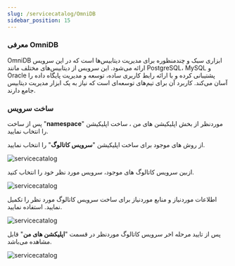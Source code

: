 ```yaml
---
slug: /servicecatalog/OmniDB
sidebar_position: 15
---
```

### معرفی OmniDB

OmniDB ابزاری سبک و چندمنظوره برای مدیریت دیتابیس‌ها است که در این سرویس ارائه می‌شود. این سرویس از دیتابیس‌های مختلف مانند PostgreSQL، MySQL و Oracle پشتیبانی کرده و با ارائه رابط کاربری ساده، توسعه و مدیریت پایگاه داده را آسان می‌کند. کاربرد آن برای تیم‌های توسعه‌ای است که نیاز به یک ابزار مدیریت دیتابیس جامع دارند.

### ساخت سرویس
پس از ساخت "**namespace**" موردنظر از بخش اپلیکیشن های من ، ساخت اپلیکیشن را انتخاب نمایید.

از روش های موجود برای ساخت اپلیکیشن "**سرویس کاتالوگ**" را انتخاب نمایید.

![servicecatalog](/img/servicecatalog/servicecatalog00.png)

ازبین سرویس کاتالوگ های موجود، سرویس مورد نظر خود را انتخاب کنید.

![servicecatalog](/img/servicecatalog/servicecatalog000.png)

اطلاعات موردنیاز و منابع موردنیاز برای ساخت سرویس کاتالوگ مورد نظر را تکمیل نمایید.
 استفاده نمایید.
 

![servicecatalog](/img/servicecatalog/servicecatalog29.png)

 پس از تایید مرحله اخر سرویس کاتالوگ موردنظر در قسمت "**اپلیکشن های من**" قابل مشاهده می‌باشد.
 
 ![servicecatalog](/img/servicecatalog/servicecatalog30.png)

